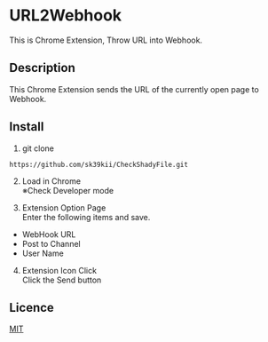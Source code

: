 # URL2Webhook

This is Chrome Extension, Throw URL into Webhook.

## Description

This Chrome Extension sends the URL of the currently open page to Webhook.

## Install

1. git clone  
```
https://github.com/sk39kii/CheckShadyFile.git
```

2. Load in Chrome  
※Check Developer mode

3. Extension Option Page  
Enter the following items and save.  
  * WebHook URL
  * Post to Channel
  * User Name

4. Extension Icon Click  
Click the Send button


## Licence
[MIT](https://github.com/sk39kii/URL2Webhook/blob/master/LICENSE)

